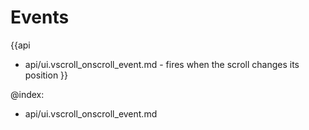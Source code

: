 Events
=======

{{api
- api/ui.vscroll_onscroll_event.md - fires when the scroll changes its position
}}

@index:
- api/ui.vscroll_onscroll_event.md


